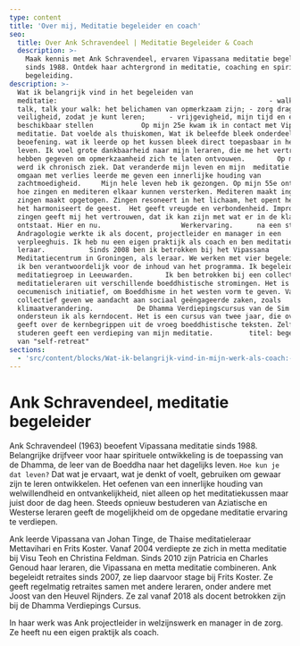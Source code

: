 ```yaml
---
type: content
title: 'Over mij, Meditatie begeleider en coach'
seo:
  title: Over Ank Schravendeel | Meditatie Begeleider & Coach
  description: >-
    Maak kennis met Ank Schravendeel, ervaren Vipassana meditatie begeleider
    sinds 1988. Ontdek haar achtergrond in meditatie, coaching en spirituele
    begeleiding.
description: >-
  Wat ik belangrijk vind in het begeleiden van
  meditatie:                                                     - walk your
  talk, talk your walk: het belichamen van opmerkzaam zijn; - zorg dragen voor
  veiligheid, zodat je kunt leren;      - vrijgevigheid, mijn tijd en energie
  beschikbaar stellen            Op mijn 25e kwam ik in contact met Vipassana
  meditatie. Dat voelde als thuiskomen, Wat ik beleefde bleek onderdeel van de
  beoefening. wat ik leerde op het kussen bleek direct toepasbaar in het gewone
  leven. Ik voel grote dankbaarheid naar mijn leraren, die me het vertrouwen
  hebben gegeven om opmerkzaamheid zich te laten ontvouwen.        Op mijn 37e
  werd ik chronisch ziek. Dat veranderde mijn leven en mijn  meditatie. Het
  omgaan met verlies leerde me geven een innerlijke houding van
  zachtmoedigheid.     Mijn hele leven heb ik gezongen. Op mijn 55e ontdekte ik
  hoe zingen en mediteren elkaar kunnen versterken. Mediteren maakt ingetogen,
  zingen maakt opgetogen. Zingen resoneert in het lichaam, het opent het hart,
  het harmoniseert de geest.  Het geeft vreugde en verbondenheid. Improviserend
  zingen geeft mij het vertrouwen, dat ik kan zijn met wat er in de klank
  ontstaat. Hier en nu.                    Werkervaring.      na een studie
  Andragologie werkte ik als docent, projectleider en manager in een
  verpleeghuis. Ik heb nu een eigen praktijk als coach en ben meditatie
  leraar.           Sinds 2008 ben ik betrokken bij het Vipassana
  Meditatiecentrum in Groningen, als leraar. We werken met vier begeleiders en
  ik ben verantwoordelijk voor de inhoud van het programma. Ik begeleid een
  meditatiegroep in Leeuwarden.        Ik ben betrokken bij een collectief van
  meditatieleraren uit verschillende boeddhistische stromingen. Het is een
  oecumenisch initiatief, om Boeddhisme in het westen vorm te geven. Vanuit dat
  collectief geven we aandacht aan sociaal geëngageerde zaken, zoals
  klimaatverandering.           De Dhamma Verdiepingscursus van de Sim
  ondersteun ik als kerndocent. Het is een cursus van twee jaar, die overzicht
  geeft over de kernbegrippen uit de vroeg boeddhistische teksten. Zelf blijven
  studeren geeft een verdieping van mijn meditatie.         titel: begeleiding
  van "self-retreat"
sections:
  - 'src/content/blocks/Wat-ik-belangrijk-vind-in-mijn-werk-als-coach:-.md'
---
```


# Ank Schravendeel, meditatie begeleider

Ank Schravendeel (1963) beoefent Vipassana meditatie sinds 1988. Belangrijke drijfveer voor haar spirituele ontwikkeling is de toepassing van de Dhamma, de leer van de Boeddha naar het dagelijks leven. `Hoe kun je dat leven?` Dat wat je ervaart, wat je denkt of voelt, gebruiken om gewaar zijn te leren ontwikkelen. Het oefenen van een innerlijke houding van welwillendheid en ontvankelijkheid, niet alleen op het meditatiekussen maar juist door de dag heen. Steeds opnieuw bestuderen van Aziatische en Westerse leraren geeft de mogelijkheid om de opgedane meditatie ervaring te verdiepen.

Ank leerde Vipassana van Johan Tinge, de Thaise meditatieleraar Mettavihari en Frits Koster. Vanaf 2004 verdiepte ze zich in metta meditatie bij Visu Teoh en Christina Feldman. Sinds 2010 zijn Patricia en Charles Genoud haar leraren, die Vipassana en metta meditatie combineren. Ank begeleidt retraites sinds 2007, ze liep daarvoor stage bij Frits Koster. Ze geeft regelmatig retraites samen met andere leraren, onder andere met Joost van den Heuvel Rijnders. Ze zal vanaf 2018 als docent betrokken zijn bij de Dhamma Verdiepings Cursus.

In haar werk was Ank projectleider in welzijnswerk en manager in de zorg. Ze heeft nu een eigen praktijk als coach.
